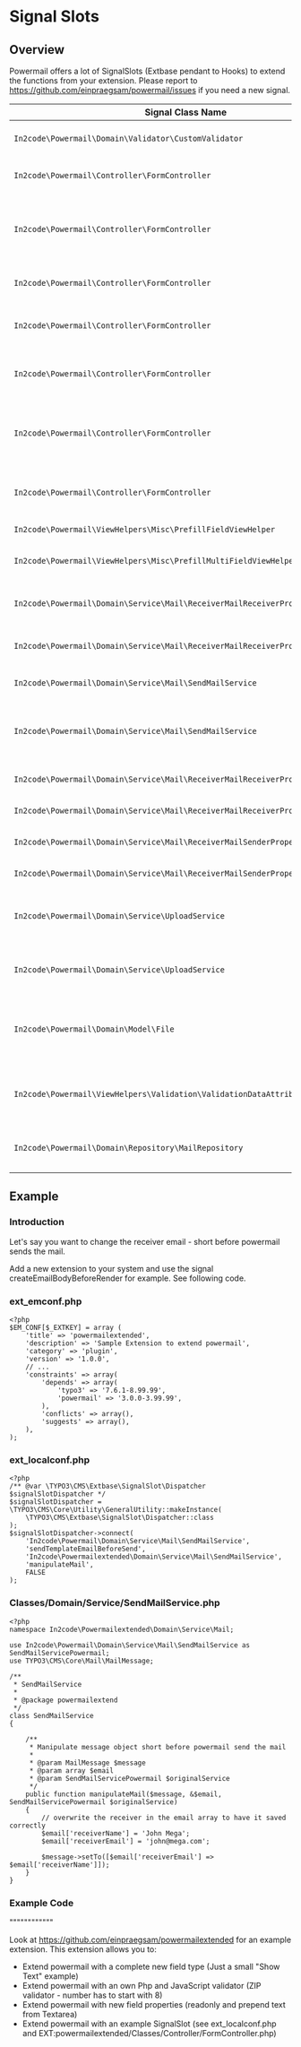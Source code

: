 # Signal Slots

## Overview

Powermail offers a lot of SignalSlots (Extbase pendant to Hooks) to
extend the functions from your extension.
Please report to https://github.com/einpraegsam/powermail/issues if you need a new signal.

| Signal Class Name                                                             | Signal Name                        | Located in Method                 | Passed arguments                                  | Description                                                                                     |
|-------------------------------------------------------------------------------|------------------------------------|-----------------------------------|---------------------------------------------------|-------------------------------------------------------------------------------------------------|
| `In2code\Powermail\Domain\Validator\CustomValidator`                          | isValid                            | isValid()                         | $mail, $this                                      | Add your own serverside Validation                                                              |
| `In2code\Powermail\Controller\FormController`                                 | formActionBeforeRenderView         | formAction()                      | $form, $this                                      | Slot is called before the form is rendered                                                      |
| `In2code\Powermail\Controller\FormController`                                 | createActionBeforeRenderView       | createAction()                    | $mail, $hash, $this                               | Slot is called before the mail and answers are persisted and before the emails are sent         |
| `In2code\Powermail\Controller\FormController`                                 | createActionAfterMailDbSaved       | createAction()                    | $mail, $this                                      | Slot ist called directly after the mail was persisted                                           |
| `In2code\Powermail\Controller\FormController`                                 | createActionAfterSubmitView        | createAction()                    | $mail, $hash, $this                               | Slot is called after the create message was rendered                                            |
| `In2code\Powermail\Controller\FormController`                                 | confirmationActionBeforeRenderView | confirmationAction()              | $mail, $this                                      | Slot is called before the confirmation view is rendered                                         |
| `In2code\Powermail\Controller\FormController`                                 | optinConfirmActionBeforeRenderView | optinConfirmAction()              | $mail, $hash, $this                               | Slot is called before the optin confirmation view is rendered (only if Double-Opt-In is in use) |
| `In2code\Powermail\Controller\FormController`                                 | initializeObjectSettings           | initializeObject()                | $this, &$settings                                 | Change Settings from Flexform or TypoScript before Action is called                             |
| `In2code\Powermail\ViewHelpers\Misc\PrefillFieldViewHelper`                   | render                             | render()                          | $field, $mail, $default, $this                    | Prefill fields by your own magic                                                                |
| `In2code\Powermail\ViewHelpers\Misc\PrefillMultiFieldViewHelper`              | render                             | render()                          | $field, $mail, $cycle, $default, $this            | Prefill multiple fields by your own magic                                                       |
| `In2code\Powermail\Domain\Service\Mail\ReceiverMailReceiverPropertiesService` | setReceiverEmails                  | setReceiverEmails()               | &$emailArray, $this                               | Manipulate receiver emails short before the mails will be send                                  |
| `In2code\Powermail\Domain\Service\Mail\ReceiverMailReceiverPropertiesService` | getReceiverName                    | getReceiverName()                 | &$receiverName, $this                             | Manipulate receiver name when getting it                                                        |
| `In2code\Powermail\Domain\Service\Mail\SendMailService`                       | sendTemplateEmailBeforeSend        | prepareAndSend()                  | $message, &$email, $this                          | Change the message object before sending                                                        |
| `In2code\Powermail\Domain\Service\Mail\SendMailService`                       | createEmailBodyBeforeRender        | createEmailBody()                 | $standaloneView, $email, $this                    | Manipulate standaloneView-object before the mail object will be rendered                        |
| `In2code\Powermail\Domain\Service\Mail\ReceiverMailReceiverPropertiesService` | setReceiverEmails                  | setReceiverEmails()               | &$emailArray, $this                               | Manipulate given receiver email addresses                                                       |
| `In2code\Powermail\Domain\Service\Mail\ReceiverMailReceiverPropertiesService` | getReceiverName                    | getReceiverName()                 | &$receiverName, $this                             | Manipulate given receiver name                                                                  |
| `In2code\Powermail\Domain\Service\Mail\ReceiverMailSenderPropertiesService`   | getSenderEmail                     | getSenderEmail()                  | &$senderEmail, $this                              | Manipulate given sender email addresses                                                         |
| `In2code\Powermail\Domain\Service\Mail\ReceiverMailSenderPropertiesService`   | getSenderName                      | getSenderName()                   | &$senderName, $this                               | Manipulate given sender name                                                                    |
| `In2code\Powermail\Domain\Service\UploadService`                              | preflight                          | preflight()                       | $this                                             | Change files from upload-fields before they will be validated, stored and send                  |
| `In2code\Powermail\Domain\Service\UploadService`                              | getFiles                           | getFiles()                        | $this                                             | Change files array from upload-fields whenever files will be read                               |
| `In2code\Powermail\Domain\Model\File`                                         | getNewPathAndFilename              | getNewPathAndFilename()           | $pathAndFilename, $this                           | Change path and filename of a single file for uploading, attaching to email or something else   |
| `In2code\Powermail\ViewHelpers\Validation\ValidationDataAttributeViewHelper`  | render                             | render()                          | &$additionalAttributes, $field, $iteration, $this | Useful if you want to hook into additionalAttributes and set your own attributes to fields      |
| `In2code\Powermail\Domain\Repository\MailRepository`                          | getVariablesWithMarkersFromMail    | getVariablesWithMarkersFromMail() | &$variables, $mail, $this                         | If you want to register your own markers use this signal                                        |


## Example

### Introduction

Let's say you want to change the receiver email - short before powermail sends the mail.

Add a new extension to your system and use the signal createEmailBodyBeforeRender for example.
See following code.

### ext_emconf.php

```
<?php
$EM_CONF[$_EXTKEY] = array (
    'title' => 'powermailextended',
    'description' => 'Sample Extension to extend powermail',
    'category' => 'plugin',
    'version' => '1.0.0',
    // ...
    'constraints' => array(
        'depends' => array(
            'typo3' => '7.6.1-8.99.99',
            'powermail' => '3.0.0-3.99.99',
        ),
        'conflicts' => array(),
        'suggests' => array(),
    ),
);
```

### ext_localconf.php

```
<?php
/** @var \TYPO3\CMS\Extbase\SignalSlot\Dispatcher $signalSlotDispatcher */
$signalSlotDispatcher = \TYPO3\CMS\Core\Utility\GeneralUtility::makeInstance(
    \TYPO3\CMS\Extbase\SignalSlot\Dispatcher::class
);
$signalSlotDispatcher->connect(
    'In2code\Powermail\Domain\Service\Mail\SendMailService',
    'sendTemplateEmailBeforeSend',
    'In2code\Powermailextended\Domain\Service\Mail\SendMailService',
    'manipulateMail',
    FALSE
);
```

### Classes/Domain/Service/SendMailService.php

```
<?php
namespace In2code\Powermailextended\Domain\Service\Mail;

use In2code\Powermail\Domain\Service\Mail\SendMailService as SendMailServicePowermail;
use TYPO3\CMS\Core\Mail\MailMessage;

/**
 * SendMailService
 *
 * @package powermailextend
 */
class SendMailService
{

    /**
     * Manipulate message object short before powermail send the mail
     *
     * @param MailMessage $message
     * @param array $email
     * @param SendMailServicePowermail $originalService
     */
    public function manipulateMail($message, &$email, SendMailServicePowermail $originalService)
    {
        // overwrite the receiver in the email array to have it saved correctly
        $email['receiverName'] = 'John Mega';
        $email['receiverEmail'] = 'john@mega.com';

        $message->setTo([$email['receiverEmail'] => $email['receiverName']]);
    }
}
```

### Example Code
""""""""""""

Look at https://github.com/einpraegsam/powermailextended for an example extension.
This extension allows you to:

- Extend powermail with a complete new field type (Just a small "Show Text" example)
- Extend powermail with an own Php and JavaScript validator (ZIP validator - number has to start with 8)
- Extend powermail with new field properties (readonly and prepend text from Textarea)
- Extend powermail with an example SignalSlot (see ext_localconf.php and EXT:powermailextended/Classes/Controller/FormController.php)
